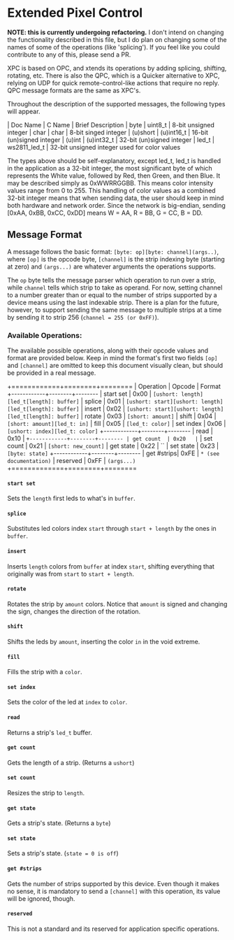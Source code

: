 # Extended Pixel Control

**NOTE: this is currently undergoing refactoring.** I don't intend on changing
the functionality described in this file, but I do plan on changing some of the
names of some of the operations (like 'splicing'). If you feel like you could
contribute to any of this, please send a PR.

XPC is based on OPC, and xtends its operations by adding splicing, shifting,
rotating, etc. There is also the QPC, which is a Quicker alternative to XPC,
relying on UDP for quick remote-control-like actions that require no reply.
QPC message formats are the same as XPC's.

Throughout the description of the supported messages, the following types will
appear.

| Doc Name | C Name       | Brief Description
| byte     | uint8_t      | 8-bit unsigned integer
| char     | char         | 8-bit singed integer
| (u)short | (u)int16_t   | 16-bit (un)signed integer
| (u)int   | (u)int32_t   | 32-bit (un)signed integer
| led_t    | ws2811_led_t | 32-bit unsigned integer used for color values

The types above should be self-explanatory, except led_t, led_t is handled in
the application as a 32-bit integer, the most significant byte of which
represents the White value, followed by Red, then Green, and then Blue. It may
be described simply as 0xWWRRGGBB. This means color intensity values range from
0 to 255. This handling of color values as a combined 32-bit integer means that
when sending data, the user should keep in mind both hardware and network order.
Since the network is big-endian, sending [0xAA, 0xBB, 0xCC, 0xDD] means W = AA,
R = BB, G = CC, B = DD.

## Message Format

A message follows the basic format: `[byte: op][byte: channel](args..)`, where 
`[op]` is the opcode byte, `[channel]` is the strip indexing byte (starting at
zero) and `(args...)` are whatever arguments the operations supports.

The `op` byte tells the message parser which operation to run over a strip,
while `channel` tells which strip to take as operand. For now, setting channel
to a number greater than or equal to the number of strips supported by a device
means using the last indexable strip. There is a plan for the future, however,
to support sending the same message to multiple strips at a time by sending it
to strip 256 (`channel = 255 (or 0xFF)`).

### Available Operations:

The available possible operations, along with their opcode values and format are
provided below. Keep in mind the format's first two fields `[op]` and `[channel]`
are omitted to keep this document visually clean, but should be provided in a
real message.

+============+========+========
| Operation  | Opcode | Format
+------------+--------+--------
| start set  | 0x00   | `[ushort: length][led_t[length]: buffer]`
| splice     | 0x01   | `[ushort: start][ushort: length][led_t[length]: buffer]`
| insert     | 0x02   | `[ushort: start][ushort: length][led_t[length]: buffer]`
| rotate     | 0x03   | `[short: amount]`
| shift      | 0x04   | `[short: amount][led_t: in]`
| fill       | 0x05   | `[led_t: color]`
| set index  | 0x06   | `[ushort: index][led_t: color]`
+------------+--------+--------
| read       | 0x10   | ``
+------------+--------+--------
| get count  | 0x20   | ``
| set count  | 0x21   | `[short: new_count]`
| get state  | 0x22   | ``
| set state  | 0x23   | `[byte: state]`
+------------+--------+--------
| get #strips| 0xFE   | `* (see documentation)`
| reserved   | 0xFF   | `(args...)`
+=============+========+========

#### `start set`

Sets the `length` first leds to what's in `buffer`.

#### `splice`

Substitutes led colors index `start` through `start + length` by the ones in
`buffer`.

#### `insert`

Inserts `length` colors from `buffer` at index `start`, shifting everything
that originally was from `start` to `start + length`.

#### `rotate`

Rotates the strip by `amount` colors. Notice that `amount` is signed and
changing the sign, changes the direction of the rotation.

#### `shift`

Shifts the leds by `amount`, inserting the color `in` in the void extreme.

#### `fill`

Fills the strip with a `color`.

#### `set index`

Sets the color of the led at `index` to `color`.

#### `read`

Returns a strip's `led_t` buffer.

#### `get count`

Gets the length of a strip. (Returns a `ushort`)

#### `set count`

Resizes the strip to `length`.

#### `get state`

Gets a strip's state. (Returns a `byte`)

#### `set state`

Sets a strip's state. (`state = 0 is off`)

#### `get #strips`

Gets the number of strips supported by this device. Even though it makes no
sense, it is mandatory to send a `[channel]` with this operation, its value
will be ignored, though.

#### `reserved`

This is not a standard and its reserved for application specific operations.